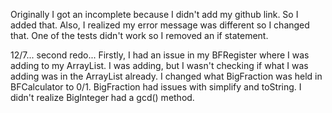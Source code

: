 Originally I got an incomplete because I didn't add my github link. So I added that.
Also, I realized my error message was different so I changed that.
One of the tests didn't work so I removed an if statement.

12/7... second redo...
Firstly, I had an issue in my BFRegister where I was adding to my ArrayList.
I was adding, but I wasn't checking if what I was adding was in the ArrayList already.
I changed what BigFraction was held in BFCalculator to 0/1.
BigFraction had issues with simplify and toString. I didn't realize
BigInteger had a gcd() method.
